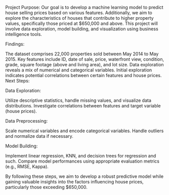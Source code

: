 Project Purpose:
Our goal is to develop a machine learning model to predict house selling prices based on various features. Additionally, we aim to explore the characteristics of houses that contribute to higher property values, specifically those priced at $650,000 and above. This project will involve data exploration, model building, and visualization using business intelligence tools.

Findings:

The dataset comprises 22,000 properties sold between May 2014 to May 2015.
Key features include ID, date of sale, price, waterfront view, condition, grade, square footage (above and living area), and lot size.
Data exploration reveals a mix of numerical and categorical variables.
Initial exploration indicates potential correlations between certain features and house prices.
Next Steps:

Data Exploration:

Utilize descriptive statistics, handle missing values, and visualize data distributions.
Investigate correlations between features and target variable (house prices).

Data Preprocessing:

Scale numerical variables and encode categorical variables.
Handle outliers and normalize data if necessary.

Model Building:

Implement linear regression, KNN, and decision trees for regression and such.
Compare model performances using appropriate evaluation metrics (e.g., RMSE, Kappa).

By following these steps, we aim to develop a robust predictive model while gaining valuable insights into the factors influencing house prices, particularly those exceeding $650,000.
